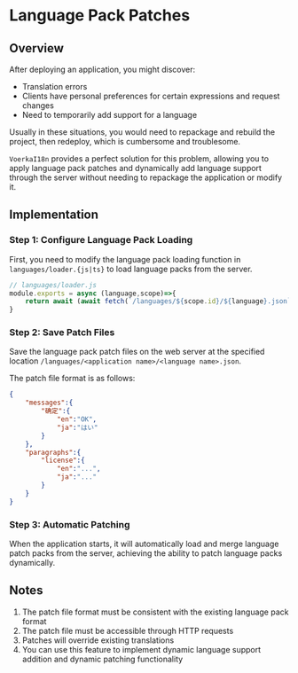 # Language Pack Patches

## Overview

After deploying an application, you might discover:
- Translation errors
- Clients have personal preferences for certain expressions and request changes
- Need to temporarily add support for a language

Usually in these situations, you would need to repackage and rebuild the project, then redeploy, which is cumbersome and troublesome.

`VoerkaI18n` provides a perfect solution for this problem, allowing you to apply language pack patches and dynamically add language support through the server without needing to repackage the application or modify it.

## Implementation

### Step 1: Configure Language Pack Loading

First, you need to modify the language pack loading function in `languages/loader.{js|ts}` to load language packs from the server.

```javascript
// languages/loader.js
module.exports = async (language,scope)=>{
    return await (await fetch(`/languages/${scope.id}/${language}.json`)).json()
}
```

### Step 2: Save Patch Files

Save the language pack patch files on the web server at the specified location `/languages/<application name>/<language name>.json`.

The patch file format is as follows:

```json
{
    "messages":{
        "确定":{
            "en":"OK",
            "ja":"はい"
        }
    },
    "paragraphs":{
        "license":{
            "en":"...",
            "ja":"..."
        }
    }
}
```

### Step 3: Automatic Patching

When the application starts, it will automatically load and merge language patch packs from the server, achieving the ability to patch language packs dynamically.

## Notes

1. The patch file format must be consistent with the existing language pack format
2. The patch file must be accessible through HTTP requests
3. Patches will override existing translations
4. You can use this feature to implement dynamic language support addition and dynamic patching functionality
